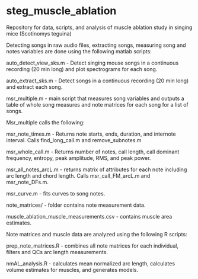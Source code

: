 # steg_muscle_ablation
Repository for data, scripts, and analysis of muscle ablation study in singing mice (Scotinomys teguina)

Detecting songs in raw audio files, extracting songs, measuring song and notes variables are done using the following matlab scripts:

auto_detect_view_sks.m - Detect singing mouse songs in a continuous recording (20 min long) and plot spectrograms for each song.

auto_extract_sks.m - Detect songs in a continuous recording (20 min long) and extract each song.

msr_multiple.m - main script that measures song variables and outputs a table of whole song measures and note matrices for each song for a list of songs.

Msr_multiple calls the following:

msr_note_times.m - Returns note starts, ends, duration, and internote interval. Calls find_long_call.m and remove_subnotes.m

msr_whole_call.m - Returns number of notes, call length, call dominant frequency, entropy, peak amplitude, RMS, and peak power.

msr_all_notes_arcL.m - returns matrix of attributes for each note including arc length and chord length. Calls msr_call_FM_arcL.m and msr_note_DFs.m.

msr_curve.m - fits curves to song notes.

note_matrices/ - folder contains note measurement data.

muscle_ablation_muscle_measurements.csv - contains muscle area estimates.

Note matrices and muscle data are analyzed using the following R scripts:

prep_note_matrices.R - combines all note matrices for each individual, filters and QCs arc length measurements.

nmAL_analysis.R - calculates mean normalized arc length, calculates volume estimates for muscles, and generates models.

